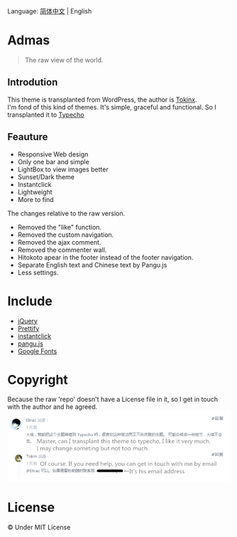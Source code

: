 Language: [简体中文](README.md) | English
# Admas
> The raw view of the world.
## Introdution
This theme is transplanted from WordPress, the author is [Tokinx](https://github.com/Tokinx/Adams).  
I'm fond of this kind of themes. It's simple, graceful and functional. So I transplanted it to [Typecho](http://typecho.org)  

## Feauture
- Responsive Web design
- Only one bar and simple
- LightBox to view images better
- Sunset/Dark theme
- Instantclick
- Lightweight
- More to find

The changes relative to the raw version.
- Removed the "like" function.
- Removed the custom navigation.
- Removed the ajax comment.
- Removed the commenter wall.
- Hitokoto apear in the footer instead of the footer navigation.
- Separate English text and Chinese text by Pangu.js
- Less settings.

# Include
- [jQuery](https://github.com/jquery/jquery)
- [Prettify](https://github.com/google/code-prettify)
- [instantclick](https://github.com/dieulot/instantclick)
- [pangu.js](https://github.com/vinta/pangu.js)
- [Google Fonts](https://fonts.google.com)

# Copyright
Because the raw 'repo' doesn't have a License file in it, so I get in touch with the author and he agreed.
![](copyright-en.png)

# License
&copy; Under MIT License
